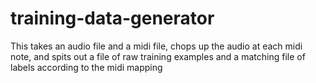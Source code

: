 # training-data-generator
This takes an audio file and a midi file, chops up the audio at each midi note, and spits out a file of raw training examples and a matching file of labels according to the midi mapping
